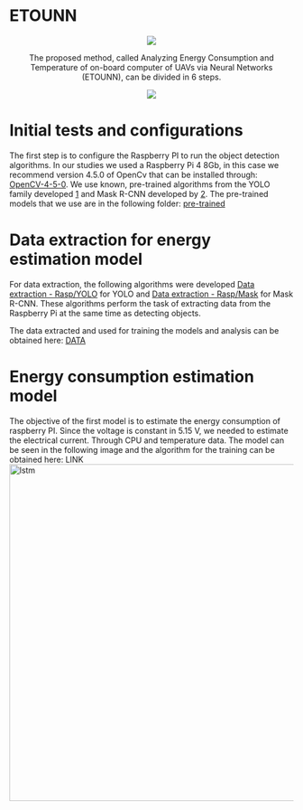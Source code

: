# ETOUNN
<p align="center">
  <img src="https://user-images.githubusercontent.com/84810481/155543417-51c626b9-6250-493c-9a97-64516ab42df7.png">
</p>
<p align="center">
The proposed method, called Analyzing Energy Consumption and Temperature of on-board computer of UAVs via Neural Networks (ETOUNN), can be divided in 6 steps.
</p>
<p align="center">
 <img src="https://user-images.githubusercontent.com/84810481/155544944-cec2f9a3-772d-4ae7-8842-86f10175ccae.png">
</p>

# Initial tests and configurations
The first step is to configure the Raspberry PI to run the object detection algorithms. In our studies we used a Raspberry Pi 4 8Gb, in this case we recommend version 4.5.0 of OpenCv that can be installed through: [OpenCV-4-5-0](https://github.com/RenatoMaximiano/ETOUNN/blob/main/OpenCV-4-5-0.sh).
We use known, pre-trained algorithms from the YOLO family developed [1](https://github.com/AlexeyAB/darknet) and Mask R-CNN developed by [2](https://github.com/escoladeestudantes/opencv/tree/main/22_ObjectDetection_Mask-RCNN_Inception_v2_COCO). The pre-trained models that we use are in the following folder: [pre-trained](https://drive.google.com/drive/folders/1fAw1LLeFAWj5KCKIHldxqFhxjPC5ZnkI?usp=sharing)

# Data extraction for energy estimation model
For data extraction, the following algorithms were developed [Data extraction - Rasp/YOLO](https://github.com/RenatoMaximiano/ETOUNN/blob/main/Data_extraction/Paralelo_Yolo.py) for YOLO and [Data extraction - Rasp/Mask](https://github.com/RenatoMaximiano/ETOUNN/blob/main/Data_extraction/Paralelo_Mask.py) for Mask R-CNN. These algorithms perform the task of extracting data from the Raspberry Pi at the same time as detecting objects.

The data extracted and used for training the models and analysis can be obtained here: [DATA](https://github.com/RenatoMaximiano/ETOUNN/tree/main/DATA)

#  Energy consumption estimation model
The objective of the first model is to estimate the energy consumption of raspberry PI. Since the voltage is constant in 5.15 V, we needed to estimate the electrical current. Through CPU and temperature data. The model can be seen in the following image and the algorithm for the training can be obtained here: LINK
<img width="596" alt="lstm" src="https://user-images.githubusercontent.com/84810481/155583725-287699d1-6a31-4ce9-af04-23209b7e1631.png">

